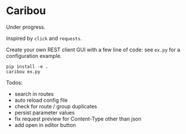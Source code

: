 # Caribou

Under progress.

Inspired by `click` and `requests`.

Create your own REST client GUI with a few line of code: 
see `ex.py` for a configuration example.

```
pip install -e .
caribou ex.py
```

Todos:

- search in routes
- auto reload config file
- check for route / group duplicates
- persist parameter values
- fix request preview for Content-Type other than json
- add open in editor button
